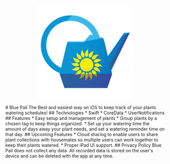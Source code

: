 <p align="center">
  <img width="300" height="300" src="https://github.com/Davidwallacesadler/BluePail/blob/master/LargeAppLogo.png?raw=true">
</p>
# Blue Pail
The Best and easiest way on iOS to keep track of your plants watering schedules!
## Technologies
* Swift
* CoreData
* UserNotifications
## Features
* Easy setup and management of plants
* Group plants by a chosen tag to keep things organized.
* Set up your watering time the amount of days away your plant needs, and set a watering reminder time on that day.
## Upcoming Features
* Cloud sharing to enable users to share plant collections with housemates so multiple users can work together to keep their plants watered.
* Proper iPad UI support.
## Privacy Policy
Blue Pail does not collect any data. All recorded data is stored on the user's device and can be deleted with the app at any time.
